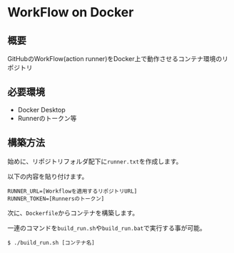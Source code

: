 # WorkFlow on Docker
## 概要
GitHubのWorkFlow(action runner)をDocker上で動作させるコンテナ環境のリポジトリ

## 必要環境
- Docker Desktop
- Runnerのトークン等

## 構築方法
始めに、リポジトリフォルダ配下に`runner.txt`を作成します。

以下の内容を貼り付けます。
```
RUNNER_URL=[Workflowを適用するリポジトリURL]
RUNNER_TOKEN=[Runnersのトークン]
```

次に、`Dockerfile`からコンテナを構築します。

一連のコマンドを`build_run.sh`や`build_run.bat`で実行する事が可能。
```shell
$ ./build_run.sh [コンテナ名]
```